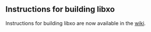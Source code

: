 <!---
# $Id$
#
# Copyright 2015, Juniper Networks, Inc.
# All rights reserved.
# This SOFTWARE is licensed under the LICENSE provided in the
# ../Copyright file. By downloading, installing, copying, or otherwise
# using the SOFTWARE, you agree to be bound by the terms of that
# LICENSE.
#-->

## Instructions for building libxo

Instructions for building libxo are now available in the
[wiki](http://juniper.github.io/libxo/libxo-manual.html#getting-libxo).
